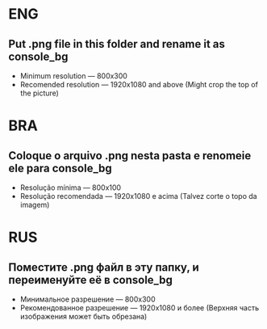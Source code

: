 # ENG
## Put .png file in this folder and rename it as **console_bg**
- Minimum resolution — 800x300
- Recomended resolution — 1920x1080 and above (Might crop the top of the picture)

# BRA
## Coloque o arquivo .png nesta pasta e renomeie ele para **console_bg**
- Resolução mínima — 800x100
- Resolução recomendada — 1920x1080 e acima (Talvez corte o topo da imagem)

# RUS
## Поместите .png файл в эту папку, и переименуйте её в **console_bg**
- Минимальное разрешение — 800x300
- Рекомендованное разрешение — 1920x1080 и более (Верхняя часть изображения может быть обрезана)
